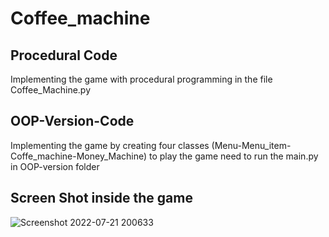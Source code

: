 # Coffee_machine
## Procedural Code
Implementing the game with procedural programming in the file Coffee_Machine.py

## OOP-Version-Code
Implementing the game by creating four classes (Menu-Menu_item-Coffe_machine-Money_Machine)
to play the game need to run the main.py in OOP-version folder

## Screen Shot inside the game
![Screenshot 2022-07-21 200633](https://user-images.githubusercontent.com/85132939/180283461-968eade5-3122-4cec-9dcc-786f09ed5cf0.png)

